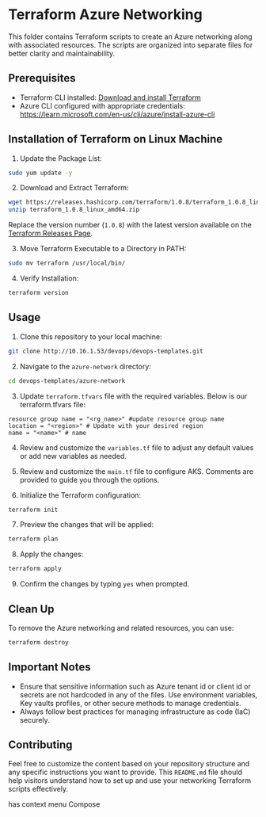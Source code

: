 # Terraform Azure Networking

This folder contains Terraform scripts to create an Azure networking along with associated resources. The scripts are organized into separate files for better clarity and maintainability.
## Prerequisites

- Terraform CLI installed: [Download and install Terraform](https://www.terraform.io/downloads.html)
- Azure CLI configured with appropriate credentials: https://learn.microsoft.com/en-us/cli/azure/install-azure-cli
## Installation of Terraform on Linux Machine


1. Update the Package List:


```bash
sudo yum update -y
```

2. Download and Extract Terraform:


```bash
wget https://releases.hashicorp.com/terraform/1.0.8/terraform_1.0.8_linux_amd64.zip
unzip terraform_1.0.8_linux_amd64.zip
```

Replace the version number (`1.0.8`) with the latest version available on the [Terraform Releases Page](https://releases.hashicorp.com/terraform/).


3. Move Terraform Executable to a Directory in PATH:
```bash
sudo mv terraform /usr/local/bin/
```
4. Verify Installation:

```bash
terraform version
```
## Usage


1. Clone this repository to your local machine:

```bash
git clone http://10.16.1.53/devops/devops-templates.git
```

2. Navigate to the `azure-network` directory:

```bash
cd devops-templates/azure-network
```

3. Update `terraform.tfvars` file with the required variables. Below is our terraform.tfvars file:

```hcl
resource group name = "<rg_name>" #update resource group name
location = "<region>" # Update with your desired region
name = "<name>" # name
```

4. Review and customize the `variables.tf` file to adjust any default values or add new variables as needed.


5. Review and customize the `main.tf` file to configure AKS. Comments are provided to guide you through the options.

 

6. Initialize the Terraform configuration:

 

```bash
terraform init
```

7. Preview the changes that will be applied:

```bash
terraform plan
```
8. Apply the changes:

```bash
terraform apply
```

9. Confirm the changes by typing `yes` when prompted.

## Clean Up

To remove the Azure networking and related resources, you can use:


```bash
terraform destroy
```

 

## Important Notes

 

- Ensure that sensitive information such as Azure tenant id or client id or secrets are not hardcoded in any of the files. Use environment variables, Key vaults profiles, or other secure methods to manage credentials.
- Always follow best practices for managing infrastructure as code (IaC) securely.
## Contributing

 

Feel free to customize the content based on your repository structure and any specific instructions you want to provide. This `README.md` file should help visitors understand how to set up and use your networking Terraform scripts effectively.


has context menu
Compose